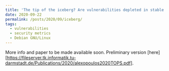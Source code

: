 ```yaml
---
title: 'The tip of the iceberg? Are vulnerabilities depleted in stable releases?'
date: 2020-09-22
permalink: /posts/2020/09/iceberg/
tags:
  - vulnerabilities
  - security metrics
  - Debian GNU/Linux
---
```


More info and paper to be made available soon. Preliminary version [here][https://fileserver.tk.informatik.tu-darmstadt.de/Publications/2020/alexopoulos2020TOPS.pdf].
